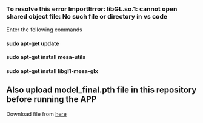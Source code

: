 ###  To resolve this error ImportError: libGL.so.1: cannot open shared object file: No such file or directory in vs code

Enter the following commands

#### sudo apt-get update
#### sudo apt-get install mesa-utils
#### sudo apt-get install libgl1-mesa-glx


## Also upload model_final.pth file in this repository before running the APP

Download file from [here](https://drive.google.com/file/d/1H-z8fJN_d8_LrdyHupCDO1f5VsShFYM0/view?usp=drive_link)
